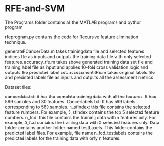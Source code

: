 # RFE-and-SVM
The Programs folder contains all the MATLAB programs and python program.

rfeprogram.py contains the code for Recursive feature elimination technique.

generateFCancerData.m takes trainingdata file and selected features indices file as inputs and outputs the training data file with only selected features.
accuracy_rfe.m takes above generated training data set file and training label file as input and applies 10-fold cross validation logic and outputs the predicted label set.
assessmentRFE.m takes original labels file and predicted labels file as inputs and outputs all the assessment metrics


Dataset files:

cancerdata.txt: it has the complete training data with all the features. It has 569 samples and 30 features.
Cancerlabels.txt: It has 569 labels corresponding to 569 samples.
n_sfindex: this file contains the selected feature numbers. For example, 5_sfindex contains the top 5 selected feature numbers.
n_fcd: this file contains the training data with n features only. For example, 5_fcd contains the training data with 5 selected features only.
Data folder contains another folder named testLabels. This folder contains the predicted label files. For example, file name n_fcd_testlabels contains the predicted labels for the training data with only n features.
